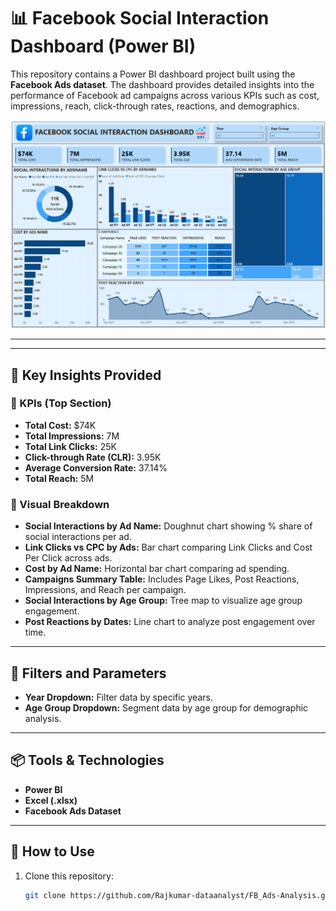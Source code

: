 # 📊 Facebook Social Interaction Dashboard (Power BI)

This repository contains a Power BI dashboard project built using the **Facebook Ads dataset**. The dashboard provides detailed insights into the performance of Facebook ad campaigns across various KPIs such as cost, impressions, reach, click-through rates, reactions, and demographics.

![Dashboard Preview](https://github.com/Rajkumar-dataanalyst/FB_Ads-Analysis/blob/main/fb_dashboard_image.png?raw=true)

---



---

## 🧠 Key Insights Provided

### 🔹 KPIs (Top Section)
- **Total Cost:** $74K  
- **Total Impressions:** 7M  
- **Total Link Clicks:** 25K  
- **Click-through Rate (CLR):** 3.95K  
- **Average Conversion Rate:** 37.14%  
- **Total Reach:** 5M  

### 🔹 Visual Breakdown

- **Social Interactions by Ad Name:** Doughnut chart showing % share of social interactions per ad.
- **Link Clicks vs CPC by Ads:** Bar chart comparing Link Clicks and Cost Per Click across ads.
- **Cost by Ad Name:** Horizontal bar chart comparing ad spending.
- **Campaigns Summary Table:** Includes Page Likes, Post Reactions, Impressions, and Reach per campaign.
- **Social Interactions by Age Group:** Tree map to visualize age group engagement.
- **Post Reactions by Dates:** Line chart to analyze post engagement over time.

---

## 📌 Filters and Parameters

- **Year Dropdown:** Filter data by specific years.
- **Age Group Dropdown:** Segment data by age group for demographic analysis.

---

## 📦 Tools & Technologies

- **Power BI**
- **Excel (.xlsx)**
- **Facebook Ads Dataset**

---

## 🚀 How to Use

1. Clone this repository:
   ```bash
   git clone https://github.com/Rajkumar-dataanalyst/FB_Ads-Analysis.git


